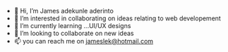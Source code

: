 - 👋 Hi, I’m James adekunle aderinto
- 👀 I’m interested in collaborating on ideas relating to web developement
- 🌱 I’m currently learning ...UI/UX designs
- 💞️ I’m looking to collaborate on new ideas 
- 📫 you can reach me on jameslek@hotmail.com

<!---
Jamesleke/Jamesleke is a ✨ special ✨ repository because its `README.md` (this file) appears on your GitHub profile.
You can click the Preview link to take a look at your changes.
--->
